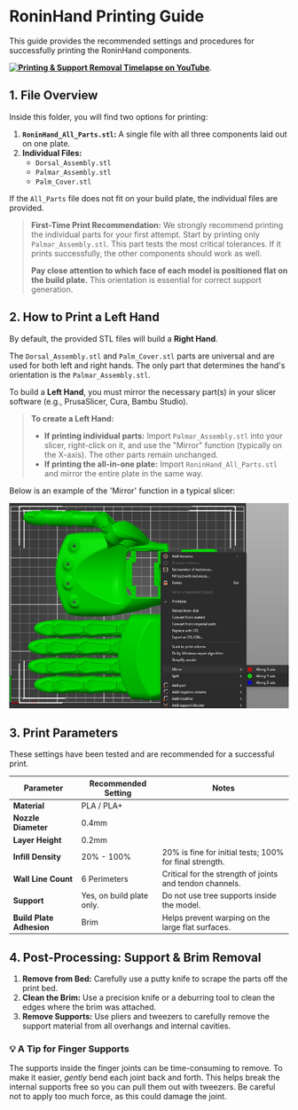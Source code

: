 # RoninHand Printing Guide

This guide provides the recommended settings and procedures for successfully printing the RoninHand components.

**[![Printing & Support Removal Timelapse on YouTube](https://img.shields.io/badge/YouTube-Watch%20Timelapse-red?style=for-the-badge&logo=youtube)](https://youtu.be/dMXuFYnQiOY?feature=shared)**.

## 1. File Overview

Inside this folder, you will find two options for printing:

1.  **`RoninHand_All_Parts.stl`:** A single file with all three components laid out on one plate.
2.  **Individual Files:**
    *   `Dorsal_Assembly.stl`
    *   `Palmar_Assembly.stl`
    *   `Palm_Cover.stl`

If the `All_Parts` file does not fit on your build plate, the individual files are provided.

> **First-Time Print Recommendation:**
> We strongly recommend printing the individual parts for your first attempt. Start by printing only `Palmar_Assembly.stl`. This part tests the most critical tolerances. If it prints successfully, the other components should work as well.
>
> **Pay close attention to which face of each model is positioned flat on the build plate.** This orientation is essential for correct support generation.

## 2. How to Print a Left Hand

By default, the provided STL files will build a **Right Hand**.

The `Dorsal_Assembly.stl` and `Palm_Cover.stl` parts are universal and are used for both left and right hands. The only part that determines the hand's orientation is the `Palmar_Assembly.stl`.

To build a **Left Hand**, you must mirror the necessary part(s) in your slicer software (e.g., PrusaSlicer, Cura, Bambu Studio).

> **To create a Left Hand:**
>
> *   **If printing individual parts:** Import `Palmar_Assembly.stl` into your slicer, right-click on it, and use the "Mirror" function (typically on the X-axis). The other parts remain unchanged.
> *   **If printing the all-in-one plate:** Import `RoninHand_All_Parts.stl` and mirror the entire plate in the same way.

Below is an example of the 'Mirror' function in a typical slicer:

![Mirroring in Slicer Software](../img/Slicer_Mirror_Screenshot.jpg)

## 3. Print Parameters

These settings have been tested and are recommended for a successful print.

| Parameter                   | Recommended Setting            | Notes                                                |
| --------------------------- | ------------------------------ | ---------------------------------------------------- |
| **Material**                | PLA / PLA+                     |                                                      |
| **Nozzle Diameter**         | 0.4mm                          |                                                      |
| **Layer Height**            | 0.2mm                          |                                                      |
| **Infill Density**          | 20% - 100%                     | 20% is fine for initial tests; 100% for final strength. |
| **Wall Line Count**         | 6 Perimeters                   | Critical for the strength of joints and tendon channels. |
| **Support**                 | Yes, on build plate only.      | Do not use tree supports inside the model.           |
| **Build Plate Adhesion**    | Brim                           | Helps prevent warping on the large flat surfaces.    |

## 4. Post-Processing: Support & Brim Removal

1.  **Remove from Bed:** Carefully use a putty knife to scrape the parts off the print bed.
2.  **Clean the Brim:** Use a precision knife or a deburring tool to clean the edges where the brim was attached.
3.  **Remove Supports:** Use pliers and tweezers to carefully remove the support material from all overhangs and internal cavities.

### 💡 A Tip for Finger Supports

The supports inside the finger joints can be time-consuming to remove. To make it easier, *gently* bend each joint back and forth. This helps break the internal supports free so you can pull them out with tweezers. Be careful not to apply too much force, as this could damage the joint.